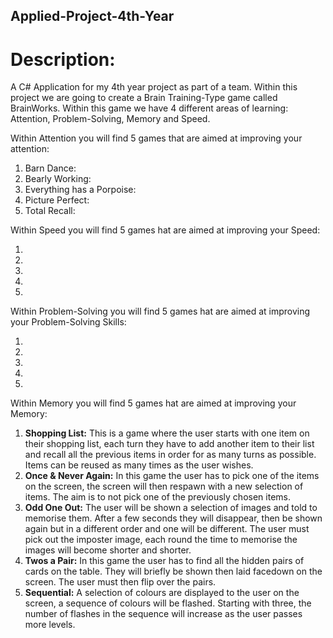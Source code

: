 ## Applied-Project-4th-Year

# Description:
A C# Application for my 4th year project as part of a team.
Within this project we are going to create a Brain Training-Type game called BrainWorks. Within this game we have 4 different areas of learning: Attention, Problem-Solving, Memory and Speed.

Within Attention you will find 5 games that are aimed at improving your attention:

1. Barn Dance:
2. Bearly Working:
3. Everything has a Porpoise:
4. Picture Perfect:
5. Total Recall:

Within Speed you will find 5 games hat are aimed at improving your Speed:

1.
2.
3.
4.
5.

Within Problem-Solving you will find 5 games hat are aimed at improving your Problem-Solving Skills:

1.
2.
3.
4.
5.

Within Memory you will find 5 games hat are aimed at improving your Memory:

1. __**Shopping List:**__ This is a game where the user starts with one item on their shopping list, each turn they have to add another item to their list and recall all the previous items in order for as many turns as possible. Items can be reused as many times as the user wishes.
2. __**Once & Never Again:**__ In this game the user has to pick one of the items on the screen, the screen will then respawn with a new selection of items. The aim is to not pick one of the previously chosen items.
3. __**Odd One Out:**__ The user will be shown a selection of images and told to memorise them. After a few seconds they will disappear, then be shown again but in a different order and one will be different. The user must pick out the imposter image, each round the time to memorise the images will become shorter and shorter.
4. __**Twos a Pair:**__ In this game the user has to find all the hidden pairs of cards on the table. They will briefly be shown then laid facedown on the screen. The user must then flip over the pairs.
5. __**Sequential:**__ A selection of colours are displayed to the user on the screen, a sequence of colours will be flashed. Starting with three, the number of flashes in the sequence will increase as the user passes more levels.
